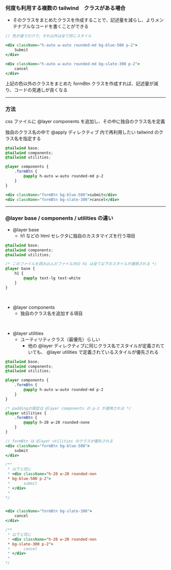 ### 何度も利用する複数の tailwind　クラスがある場合

- そのクラスをまとめたクラスを作成することで、記述量を減らし、よりメンテナブルなコードを書くことができる

```jsx
// 色が違うだけで、それ以外は全て同じスタイル

<div className="h-auto w-auto rounded-md bg-blue-500 p-2">
    Submit
</div>

<div className="h-auto w-auto rounded-md bg-slate-300 p-2">
    cancel
</div>
```

上記の色以外のクラスをまとめた formBtn クラスを作成すれば、記述量が減り、コードの見通しが良くなる

---

### 方法

css ファイルに @layer components を追加し、その中に独自のクラス名を定義

独自のクラス名の中で @apply ディレクティブ 内で再利用したい tailwind のクラス名を指定する

```css
@tailwind base;
@tailwind components;
@tailwind utilities;

@layer components {
    .formBtn {
        @apply h-auto w-auto rounded-md p-2
    }
}
```

```jsx
<div className="formBtn bg-blue-500">submit</div>
<div className="formBtn bg-slate-300">cancel</div>
```

---

### @layer base / components / utilities の違い

- @layer base
    -  h1 などの html セレクタに独自のカスタマイズを行う項目

```css
@tailwind base;
@tailwind components;
@tailwind utilities;

/* このファイルを読み込んだファイル内の h1 は全て以下のスタイルが適用される */
@layer base {
    h1 {
        @apply text-lg text-white
    }
}
```

<br>

- @layer components
    - 独自のクラス名を追加する項目

<br>

- @layer utilities
    -  ユーティリティクラス（最優先）らしい
        - 他の @layer ディレクティブに同じクラス名でスタイルが定義されていても、 @layer utilities で定義されているスタイルが優先される

```css
@tailwind base;
@tailwind components;
@tailwind utilities;

@layer components {
    .formBtn {
        @apply h-auto w-auto rounded-md p-2
    }
}

/* paddingの設定は @layer components の p-2 が適用される */
@layer utilities {
    .formBtn {
        @apply h-20 w-20 rounded-none
    }
}
```

```jsx
// formBtn は @layer utilities のクラスが優先される
<div className="formBtn bg-blue-500">
    submit
</div>

/**
 * 以下と同じ
 * <div className="h-20 w-20 rounded-non
 * bg-blue-500 p-2">
 *      submit
 * </div>
 * 
*/


<div className="formBtn bg-slate-300">
    cancel
</div>

/**
 * 以下と同じ
 * <div className="h-20 w-20 rounded-non
 * bg-slate-300 p-2">
 *      cancel
 * </div>
 * 
*/
```